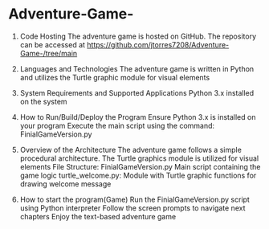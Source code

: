 # Adventure-Game-
1. Code Hosting
The adventure game is hosted on GitHub. The repository can be accessed at https://github.com/jtorres7208/Adventure-Game-/tree/main

2. Languages and Technologies
The adventure game is written in Python and utilizes the Turtle graphic module for visual elements

3. System Requirements and Supported Applications
Python 3.x installed on the system

4. How to Run/Build/Deploy the Program
Ensure Python 3.x is installed on your program
Execute the main script using the command: FinialGameVersion.py

5. Overview of the Architecture
The adventure game follows a simple procedural architecture.
The Turtle graphics module is utilized for visual elements
File Structure:
FinialGameVersion.py Main script containing the game logic
turtle_welcome.py: Module with Turtle graphic functions for drawing welcome message

6. How to start the program(Game)
Run the FinialGameVersion.py script using Python interpreter
Follow the screen prompts to navigate next chapters
Enjoy the text-based adventure game
